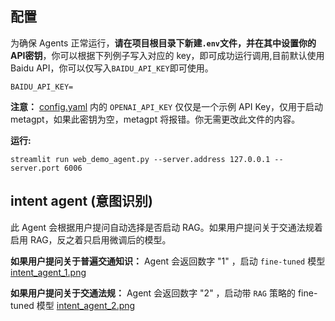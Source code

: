 ## 配置
为确保 Agents 正常运行，**请在项目根目录下新建`.env`文件，并在其中设置你的API密钥**，你可以根据下列例子写入对应的 key，即可成功运行调用,目前默认使用 Baidu API，你可以仅写入`BAIDU_API_KEY`即可使用。

```
BAIDU_API_KEY=
```

**注意：** [config.yaml](../config/config.yaml) 内的 `OPENAI_API_KEY` 仅仅是一个示例 API Key，仅用于启动 metagpt，如果此密钥为空，metagpt 将报错。你无需更改此文件的内容。

**运行:**
```
streamlit run web_demo_agent.py --server.address 127.0.0.1 --server.port 6006
```

## intent agent (意图识别)
此 Agent 会根据用户提问自动选择是否启动 RAG。如果用户提问关于交通法规着启用 RAG，反之着只启用微调后的模型。

**如果用户提问关于普遍交通知识：** Agent 会返回数字 "1" ，启动 `fine-tuned` 模型
[intent_agent_1.png](../assets/intent_agent_1.png)

**如果用户提问关于交通法规：** Agent 会返回数字 "2" ，启动带 `RAG` 策略的 fine-tuned 模型
[intent_agent_2.png](../assets/intent_agent_2.png)
